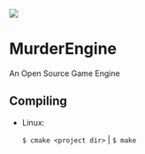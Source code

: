 ![](https://img.shields.io/badge/Contributions-2-orange)

# MurderEngine
An Open Source Game Engine

Compiling
-

  * Linux:
    
    `$ cmake <project dir>` | 
    `$ make`
